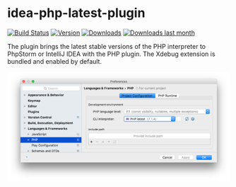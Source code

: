 # idea-php-latest-plugin

[![Build Status](https://travis-ci.org/artspb/idea-php-latest-plugin.svg?branch=master)](https://travis-ci.org/artspb/idea-php-latest-plugin)
[![Version](http://phpstorm.espend.de/badge/9662/version)](https://plugins.jetbrains.com/plugin/9662)
[![Downloads](http://phpstorm.espend.de/badge/9662/downloads)](https://plugins.jetbrains.com/plugin/9662)
[![Downloads last month](http://phpstorm.espend.de/badge/9662/last-month)](https://plugins.jetbrains.com/plugin/9662)

The plugin brings the latest stable versions of the PHP interpreter to PhpStorm or IntelliJ IDEA with the PHP plugin.
The Xdebug extension is bundled and enabled by default.

<img src="doc/PHP_latest.png" width="800px" align="left" />
